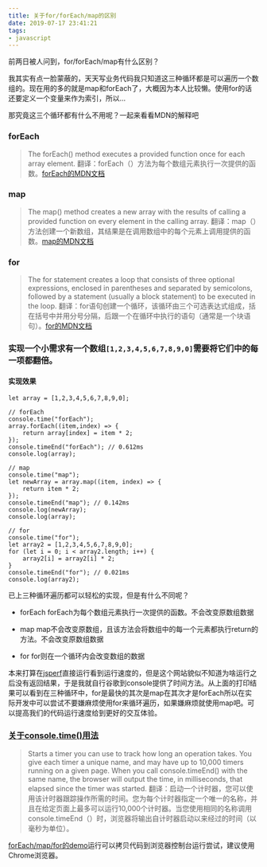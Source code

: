 ```yaml
---
title: 关于for/forEach/map的区别
date: 2019-07-17 23:41:21
tags: 
- javascript
---
```


前两日被人问到，for/forEach/map有什么区别？

我其实有点一脸蒙蔽的，天天写业务代码我只知道这三种循环都是可以遍历一个数组的。现在用的多的就是map和forEach了，大概因为本人比较懒。使用for的话还要定义一个变量来作为索引，所以...

那究竟这三个循环都有什么不用呢？一起来看看MDN的解释吧

### forEach

> The forEach() method executes a provided function once for each array element. 
翻译：forEach（）方法为每个数组元素执行一次提供的函数。[forEach的MDN文档](https://developer.mozilla.org/en-US/docs/Web/JavaScript/Reference/Global_Objects/Array/forEach)

### map

> The map() method creates a new array with the results of calling a provided function on every element in the calling array.
翻译：map（）方法创建一个新数组，其结果是在调用数组中的每个元素上调用提供的函数。[map的MDN文档](https://developer.mozilla.org/en-US/docs/Web/JavaScript/Reference/Global_Objects/Array/map)

### for

> The for statement creates a loop that consists of three optional expressions, enclosed in parentheses and separated by semicolons, followed by a statement (usually a block statement) to be executed in the loop.
翻译：for语句创建一个循环，该循环由三个可选表达式组成，括在括号中并用分号分隔，后跟一个在循环中执行的语句（通常是一个块语句）。[for的MDN文档](https://developer.mozilla.org/en-US/docs/Web/JavaScript/Reference/Statements/for)

### 实现一个小需求有一个数组`[1,2,3,4,5,6,7,8,9,0]`需要将它们中的每一项都翻倍。

#### 实现效果

```
let array = [1,2,3,4,5,6,7,8,9,0];

// forEach
console.time("forEach");
array.forEach((item,index) => {
    return array[index] = item * 2;
});
console.timeEnd("forEach"); // 0.612ms
console.log(array);

// map
console.time("map");
let newArray = array.map((item, index) => {
    return item * 2;
});
console.timeEnd("map"); // 0.142ms
console.log(newArray);
console.log(array);

// for
console.time("for");
let array2 = [1,2,3,4,5,6,7,8,9,0];
for (let i = 0; i < array2.length; i++) {
    array2[i] = array2[i] * 2;
}
console.timeEnd("for"); // 0.021ms
console.log(array2);
```

已上三种循环遍历都可以轻松的实现，但是有什么不同呢？

- forEach forEach为每个数组元素执行一次提供的函数。不会改变原数组数据

- map map不会改变原数组，且该方法会将数组中的每一个元素都执行return的方法。不会改变原数组数据

- for for则在一个循环内会改变数组的数据

本来打算在[jsperf](https://jsperf.com/for-foreach-map-run-speed-test)直接运行看到运行速度的，但是这个网站貌似不知道为啥运行之后没有返回结果，于是我就自行谷歌到console提供了时间方法。从上面的打印结果可以看到在三种循环中，for是最快的其次是map在其次才是forEach所以在实际开发中可以尝试不要嫌麻烦使用for来循环遍历，如果嫌麻烦就使用map吧。可以提高我们的代码运行速度给到更好的交互体验。

### [关于console.time()用法](https://developer.mozilla.org/en-US/docs/Web/API/Console/time)

> Starts a timer you can use to track how long an operation takes. You give each timer a unique name, and may have up to 10,000 timers running on a given page. When you call console.timeEnd() with the same name, the browser will output the time, in milliseconds, that elapsed since the timer was started.
翻译：启动一个计时器，您可以使用该计时器跟踪操作所需的时间。您为每个计时器指定一个唯一的名称，并且在给定页面上最多可以运行10,000个计时器。当您使用相同的名称调用console.timeEnd（）时，浏览器将输出自计时器启动以来经过的时间（以毫秒为单位）。

[forEach/map/for的demo](/javascript/基础姿势--01.js)运行可以拷贝代码到浏览器控制台运行尝试，建议使用Chrome浏览器。